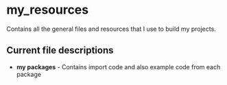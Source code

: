 # my_resources
Contains all the general files and resources that I use to build my projects.

## Current file descriptions

* **my packages** - Contains import code and also example code from each package
